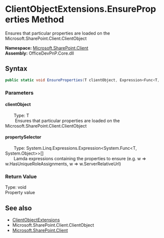 # ClientObjectExtensions.EnsureProperties Method  
 Ensures that particular properties are loaded on the Microsoft.SharePoint.Client.ClientObject 

**Namespace:** [Microsoft.SharePoint.Client](Microsoft.SharePoint.Client.md)  
**Assembly:** OfficeDevPnP.Core.dll  
## Syntax
```C#
public static void EnsureProperties(T clientObject, Expression<Func<T, Object>>[] propertySelector)
```
### Parameters
#### clientObject  
&emsp;&emsp;Type: T  
&emsp;&emsp; Ensures that particular properties are loaded on the Microsoft.SharePoint.Client.ClientObject 

  

#### propertySelector  
&emsp;&emsp;Type: System.Linq.Expressions.Expression<System.Func<T, System.Object>>[]  
&emsp;&emsp;Lamda expressions containing the properties to ensure (e.g. w => w.HasUniqueRoleAssignments, w => w.ServerRelativeUrl)  

  

### Return Value
Type: void  
Property value  


## See also
- [ClientObjectExtensions](Microsoft.SharePoint.Client.ClientObjectExtensions.md) 
- Microsoft.SharePoint.Client.ClientObject
- [Microsoft.SharePoint.Client](Microsoft.SharePoint.Client.md) 
